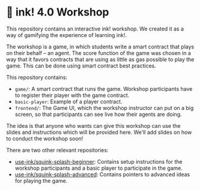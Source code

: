 # 🦑 ink! 4.0 Workshop

This repository contains an interactive ink! workshop.
We created it as a way of gamifying the experience of learning ink!.

The workshop is a game, in which students write a smart contract
that plays on their behalf – an agent.
The score function of the game was chosen in a way that it favors
contracts that are using as little as gas possible to play the game.
This can be done using smart contract best practices.

This repository contains:

* `game/`: A smart contract that runs the game. Workshop participants
  have to register their player with the game contract.
* `basic-player`: Example of a player contract.
* `frontend/`: The Game UI, which the workshop instructor can put
  on a big screen, so that participants can see live how their agents
  are doing.

The idea is that anyone who wants can give this workshop can use the slides and
instructions which will be provided here.
 We'll add slides on how to conduct the workshop soon!

There are two other relevant repositories:

* [use-ink/squink-splash-beginner](https://github.com/use-ink/squink-splash-beginner):
  Contains setup instructions for the workshop participants and a
  basic player to participate in the game.
* [use-ink/squink-splash-advanced](https://github.com/use-ink/squink-splash-advanced):
  Contains pointers to advanced ideas for playing the game.